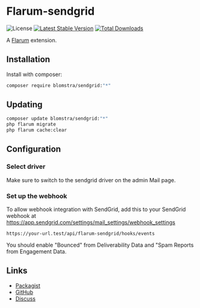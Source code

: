 # Flarum-sendgrid

![License](https://img.shields.io/badge/license-MIT-blue.svg) [![Latest Stable Version](https://img.shields.io/packagist/v/blomstra/flarum-sendgrid.svg)](https://packagist.org/packages/blomstra/flarum-sendgrid) [![Total Downloads](https://img.shields.io/packagist/dt/blomstra/flarum-sendgrid.svg)](https://packagist.org/packages/blomstra/flarum-sendgrid)

A [Flarum](http://flarum.org) extension. 

## Installation

Install with composer:

```sh
composer require blomstra/sendgrid:"*"
```

## Updating

```sh
composer update blomstra/sendgrid:"*"
php flarum migrate
php flarum cache:clear
```

## Configuration

### Select driver

Make sure to switch to the sendgrid driver on the admin Mail page.

### Set up the webhook
To allow webhook integration with SendGrid, add this to your SendGrid webhook at https://app.sendgrid.com/settings/mail_settings/webhook_settings

```
https://your-url.test/api/flarum-sendgrid/hooks/events
```

You should enable "Bounced" from Deliverability Data and "Spam Reports from Engagement Data.

## Links

- [Packagist](https://packagist.org/packages/blomstra/flarum-sendgrid)
- [GitHub](https://github.com/blomstra/flarum-sendgrid)
- [Discuss](https://discuss.flarum.org/d/PUT_DISCUSS_SLUG_HERE)
